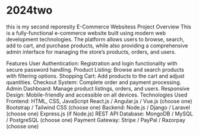 # 2024two
this is my second reporesity
E-Commerce Websitess Project Overview This is a fully-functional e-commerce website built using modern web development technologies. The platform allows users to browse, search, add to cart, and purchase products, while also providing a comprehensive admin interface for managing the store’s products, orders, and users.

Features User Authentication: Registration and login functionality with secure password handling. Product Listing: Browse and search products with filtering options. Shopping Cart: Add products to the cart and adjust quantities. Checkout System: Complete order and payment processing. Admin Dashboard: Manage product listings, orders, and users. Responsive Design: Mobile-friendly and accessible on all devices. Technologies Used Frontend: HTML, CSS, JavaScript React.js / Angular.js / Vue.js (choose one) Bootstrap / Tailwind CSS (choose one) Backend: Node.js / Django / Laravel (choose one) Express.js (if Node.js) REST API Database: MongoDB / MySQL / PostgreSQL (choose one) Payment Gateway: Stripe / PayPal / Razorpay (choose one)

